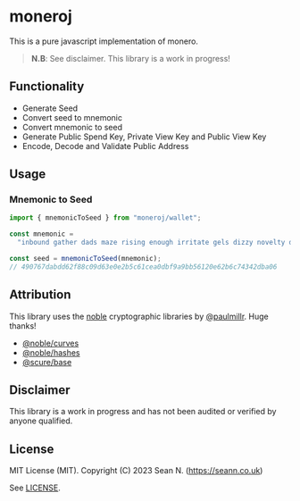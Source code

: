 # moneroj

This is a pure javascript implementation of monero.

> **N.B**: See disclaimer. This library is a work in progress!

## Functionality

- Generate Seed
- Convert seed to mnemonic
- Convert mnemonic to seed
- Generate Public Spend Key, Private View Key and Public View Key
- Encode, Decode and Validate Public Address

## Usage

### Mnemonic to Seed

```ts
import { mnemonicToSeed } from "moneroj/wallet";

const mnemonic =
  "inbound gather dads maze rising enough irritate gels dizzy novelty deity flippant ladder jigsaw anchor bawled nodes recipe inline diet perfect identity bakery bobsled diet";

const seed = mnemonicToSeed(mnemonic);
// 490767dabdd62f88c09d63e0e2b5c61cea0dbf9a9bb56120e62b6c74342dba06
```

## Attribution

This library uses the [noble](https://paulmillr.com/noble/) cryptographic libraries by [@paulmillr](https://github.com/paulmillr). Huge thanks!

- [@noble/curves](https://github.com/paulmillr/noble-curves)
- [@noble/hashes](https://github.com/paulmillr/noble-hashes)
- [@scure/base](https://github.com/paulmillr/scure-base)

## Disclaimer

This library is a work in progress and has not been audited or verified by anyone qualified.

## License

MIT License (MIT). Copyright (C) 2023 Sean N. (https://seann.co.uk)

See [LICENSE](/LICENSE).
